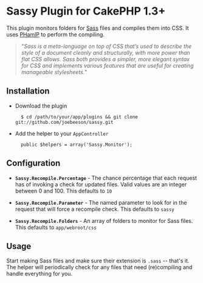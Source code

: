 # Sassy Plugin for CakePHP 1.3+

This plugin monitors folders for [Sass][1] files and compiles them into CSS. It uses [PHamlP][2] to perform the compiling.

> "*Sass is a meta-language on top of CSS that’s used to describe the style of a document cleanly and structurally, with more power than flat CSS allows. Sass both provides a simpler, more elegant syntax for CSS and implements various features that are useful for creating manageable stylesheets.*"

## Installation

* Download the plugin

        $ cd /path/to/your/app/plugins && git clone git://github.com/joebeeson/sassy.git

* Add the helper to your `AppController`

        public $helpers = array('Sassy.Monitor');

## Configuration

* **`Sassy.Recompile.Percentage`** - The chance percentage that each request has of invoking a check for updated files. Valid values are an integer between 0 and 100. This defaults to `10`

* **`Sassy.Recompile.Parameter`** - The named parameter to look for in the request that will force a recompile check. This defaults to `sassy`

* **`Sassy.Recompile.Folders`** - An array of folders to monitor for Sass files. 
 This defaults to `app/webroot/css`

## Usage

Start making Sass files and make sure their extension is `.sass` -- that's it. The helper will periodically check for any files that need (re)compiling and handle everything for you.

  [1]: http://sass-lang.com/
  [2]: http://code.google.com/p/phamlp/
